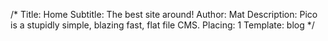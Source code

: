 /*
Title: Home
Subtitle: The best site around!
Author: Mat
Description: Pico is a stupidly simple, blazing fast, flat file CMS.
Placing: 1
Template: blog
*/

